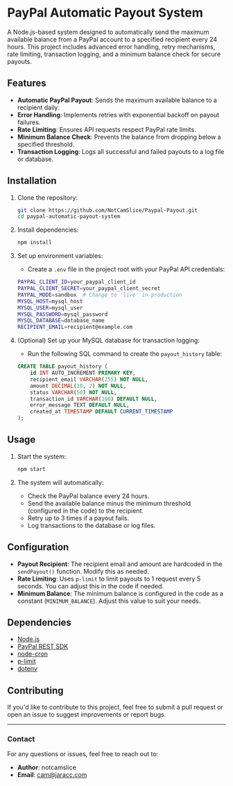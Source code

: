 # PayPal Automatic Payout System

A Node.js-based system designed to automatically send the maximum available balance from a PayPal account to a specified recipient every 24 hours. This project includes advanced error handling, retry mechanisms, rate limiting, transaction logging, and a minimum balance check for secure payouts.

## Features

- **Automatic PayPal Payout**: Sends the maximum available balance to a recipient daily.
- **Error Handling**: Implements retries with exponential backoff on payout failures.
- **Rate Limiting**: Ensures API requests respect PayPal rate limits.
- **Minimum Balance Check**: Prevents the balance from dropping below a specified threshold.
- **Transaction Logging**: Logs all successful and failed payouts to a log file or database.

## Installation

1. Clone the repository:
    ```bash
    git clone https://github.com/NotCamSlice/Paypal-Payout.git
    cd paypal-automatic-payout-system
    ```

2. Install dependencies:
    ```bash
    npm install
    ```

3. Set up environment variables:
    - Create a `.env` file in the project root with your PayPal API credentials:
    ```bash
    PAYPAL_CLIENT_ID=your_paypal_client_id
    PAYPAL_CLIENT_SECRET=your_paypal_client_secret
    PAYPAL_MODE=sandbox  # Change to 'live' in production
    MYSQL_HOST=mysql_host
    MYSQL_USER=mysql_user
    MYSQL_PASSWORD=mysql_password
    MYSQL_DATABASE=database_name
    RECIPIENT_EMAIL=recipient@example.com
    ```

4. (Optional) Set up your MySQL database for transaction logging:
    - Run the following SQL command to create the `payout_history` table:
    ```sql
    CREATE TABLE payout_history (
        id INT AUTO_INCREMENT PRIMARY KEY,
        recipient_email VARCHAR(255) NOT NULL,
        amount DECIMAL(10, 2) NOT NULL,
        status VARCHAR(50) NOT NULL,
        transaction_id VARCHAR(100) DEFAULT NULL,
        error_message TEXT DEFAULT NULL,
        created_at TIMESTAMP DEFAULT CURRENT_TIMESTAMP
    );
    ```

## Usage

1. Start the system:
    ```bash
    npm start
    ```

2. The system will automatically:
    - Check the PayPal balance every 24 hours.
    - Send the available balance minus the minimum threshold (configured in the code) to the recipient.
    - Retry up to 3 times if a payout fails.
    - Log transactions to the database or log files.

## Configuration

- **Payout Recipient**: The recipient email and amount are hardcoded in the `sendPayout()` function. Modify this as needed.
- **Rate Limiting**: Uses `p-limit` to limit payouts to 1 request every 5 seconds. You can adjust this in the code if needed.
- **Minimum Balance**: The minimum balance is configured in the code as a constant (`MINIMUM_BALANCE`). Adjust this value to suit your needs.

## Dependencies

- [Node.js](https://nodejs.org/)
- [PayPal REST SDK](https://www.npmjs.com/package/paypal-rest-sdk)
- [node-cron](https://www.npmjs.com/package/node-cron)
- [p-limit](https://www.npmjs.com/package/p-limit)
- [dotenv](https://www.npmjs.com/package/dotenv)

## Contributing

If you'd like to contribute to this project, feel free to submit a pull request or open an issue to suggest improvements or report bugs.

---

### Contact

For any questions or issues, feel free to reach out to:

- **Author**: notcamslice
- **Email**: [cam@jaracc.com](mailto:cam@jaracc.com)
